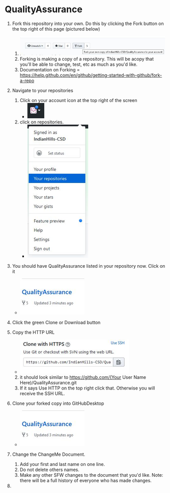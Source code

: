 # QualityAssurance

1. Fork this repository into your own.  Do this by clicking the Fork button on the top right of this page (pictured below)
   1. ![Fork Image](Fork%20image.jpg)
   2. Forking is making a copy of a repository.  This will be acopy that you'll be able to change, test, etc as much as you'd like.
   3. Documentation on Forking = https://help.github.com/en/github/getting-started-with-github/fork-a-repo
   
2. Navigate to your repositories
   1. Click on your account icon at the top right of the screen
      * ![Fork Image](Icon.jpg)
   2. click on repositories.
      * ![Fork Image](Profile%20Repo.jpg)
      
3. You should have QualityAssurance listed in your repository now.  Click on it
   * ![Fork Image](QualityAssurance.jpg)
   
4. Click the green Clone or Download button

5. Copy the HTTP URL
   * ![Fork Image](Clone%20with%20HTTPS.jpg)
   2. it should look similar to https://github.com/(Your User Name Here)/QualityAssurance.git
   3. If it says Use HTTP on the top right click that. Otherwise you will receive the SSH URL.
   
6. Clone your forked copy into GitHubDesktop
   * ![Fork Image](QualityAssurance.jpg)
   
7. Change the ChangeMe Document. 
   1. Add your first and last name on one line.
   2. Do not delete others names.
   3. Make any other SFW changes to the document that you'd like.  Note: there will be a full history of everyone who has made changes.
10. 

